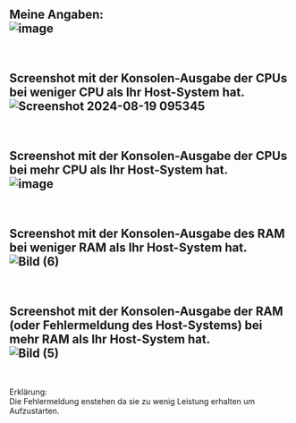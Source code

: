 Meine Angaben: <br>
![image](https://github.com/user-attachments/assets/3b166c6e-304e-4e86-9451-4e0653fb16ed)
--- 
<br>

Screenshot mit der Konsolen-Ausgabe der CPUs bei weniger CPU als Ihr Host-System hat. <br>
![Screenshot 2024-08-19 095345](https://github.com/user-attachments/assets/7ebbf45b-2a1e-4c43-ac0a-4555d20cb9a4)
--- 
<br>

Screenshot mit der Konsolen-Ausgabe der CPUs bei mehr CPU als Ihr Host-System hat. <br>
![image](https://github.com/user-attachments/assets/65c3e886-11db-47d3-b7e1-2efd07d7dfe0)
--- 
<br>

Screenshot mit der Konsolen-Ausgabe des RAM bei weniger RAM als Ihr Host-System hat.  <br>
![Bild (6)](https://github.com/user-attachments/assets/83a9cb46-cf4d-48dd-a938-cdaa7b53477e)
--- 
<br>

Screenshot mit der Konsolen-Ausgabe der RAM (oder Fehlermeldung des Host-Systems) bei mehr RAM als Ihr Host-System hat. <br>
![Bild (5)](https://github.com/user-attachments/assets/c0550e12-d25e-4b51-b7f6-45c438397d3f)
---
<br>

Erklärung: <br>
Die Fehlermeldung enstehen da sie zu wenig Leistung erhalten um Aufzustarten.
